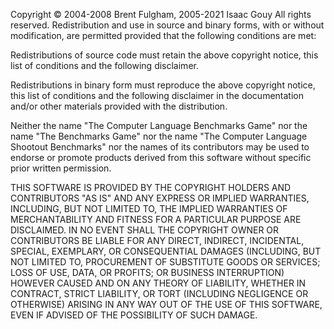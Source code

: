 Copyright © 2004-2008 Brent Fulgham, 2005-2021 Isaac Gouy
All rights reserved.
Redistribution and use in source and binary forms, with or without modification, are permitted provided that the following conditions are met:


Redistributions of source code must retain the above copyright notice, this list of conditions and the following disclaimer.


Redistributions in binary form must reproduce the above copyright notice, this list of conditions and the following disclaimer in the documentation and/or other materials provided with the distribution.


Neither the name "The Computer Language Benchmarks Game" nor the name "The Benchmarks Game" nor the name "The Computer Language Shootout Benchmarks" nor the names of its contributors may be used to endorse or promote products derived from this software without specific prior written permission.


THIS SOFTWARE IS PROVIDED BY THE COPYRIGHT HOLDERS AND CONTRIBUTORS "AS IS" AND ANY EXPRESS OR IMPLIED WARRANTIES, INCLUDING, BUT NOT LIMITED TO, THE IMPLIED WARRANTIES OF MERCHANTABILITY AND FITNESS FOR A PARTICULAR PURPOSE ARE DISCLAIMED. IN NO EVENT SHALL THE COPYRIGHT OWNER OR CONTRIBUTORS BE LIABLE FOR ANY DIRECT, INDIRECT, INCIDENTAL, SPECIAL, EXEMPLARY, OR CONSEQUENTIAL DAMAGES (INCLUDING, BUT NOT LIMITED TO, PROCUREMENT OF SUBSTITUTE GOODS OR SERVICES; LOSS OF USE, DATA, OR PROFITS; OR BUSINESS INTERRUPTION) HOWEVER CAUSED AND ON ANY THEORY OF LIABILITY, WHETHER IN CONTRACT, STRICT LIABILITY, OR TORT (INCLUDING NEGLIGENCE OR OTHERWISE) ARISING IN ANY WAY OUT OF THE USE OF THIS SOFTWARE, EVEN IF ADVISED OF THE POSSIBILITY OF SUCH DAMAGE.
